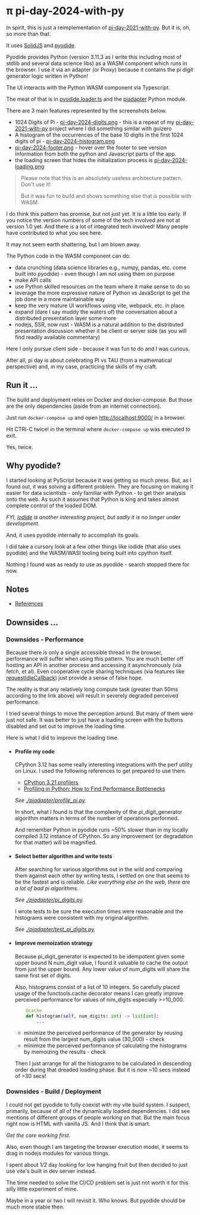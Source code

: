 # &pi; pi-day-2024-with-py

In spirit, this is just a reimplementation of [pi-day-2021-with-py](https://github.com/klmcwhirter/pi-day-2021-with-py). But it is, oh, so more than that.

It uses [SolidJS](https://www.solidjs.com/) and [pyodide](https://pyodide.org/).

Pyodide provides Python (version 3.11.3 as I write this including most of stdlib and several data science libs) as a WASM component which runs in the browser. I use it via an adapter (or Proxy) because it contains the pi digit generator logic written in Python!

The UI interacts with the Python WASM component via Typescript.

The meat of that is in [pyodide.loader.ts](./src/pi/pyodide.loader.ts) and the [piadapter](./piadapter/__init__.py) Python module.

There are 3 main features represented by the screenshots below.

- 1024 Digits of Pi - [pi-day-2024-digits.png](pi-day-2024-digits.png) - this is a repeat of my [pi-day-2021-with-py](https://github.com/klmcwhirter/pi-day-2021-with-py) project where I did something similar with guizero
- A histogram of the occurrences of the base 10 digits in the first 1024 digits of pi - [pi-day-2024-histogram.png](pi-day-2024-histogram.png)
- [pi-day-2024-footer.png](pi-day-2024-footer.png) - hover over the footer to see version information from both the python and Javascript parts of the app.
- the loading screen that hides the initialization process is [pi-day-2024-loading.png](pi-day-2024-loading.png)

> Please note that this is an absolutely useless architecture pattern. Don't use it!
>
> But it was fun to build and shows something else that is possible with WASM.

I do think this pattern has promise, but not just yet. It is a little too early. If you notice the version numbers of some of the tech involved are not at version 1.0 yet. And there is a lot of integrated tech involved! Many people have contributed to what you see here.

It may not seem earth shattering, but I am blown away.

The Python code in the WASM component can do:

- data crunching (data science libraries e.g., numpy, pandas, etc. come built into pyodide) - even though I am not using them on purpose
- make API calls
- use Python skilled resources on the team where it make sense to do so
- leverage the more expressive nature of Python vs JavaScript to get the job done in a more maintainable way
- keep the very mature UI workflows using vite, webpack, etc. in place
- expand (dare I say muddy the waters of) the conversation about a distributed presentation layer some more
- nodejs, SSR, now rust - WASM is a natural addition to the distributed presentation discussion whether it be client or server side (as you will find readily available commentary)

Here I only pursue client side - because it was fun to do and I was curious.

After all, pi day is about celebrating PI vs TAU (from a mathematical perspective) and, in my case, practicing the skills of my craft.

## Run it ...

The build and deployment relies on Docker and docker-compose. But those are the only dependencies (aside from an internet connection).

Just run `docker-compose up` and open [http://localhost:9000/](http://localhost:9000/) in a browser.

Hit CTRl-C twice! in the terminal where `docker-compose up` was executed to exit.

Yes, twice.

## Why pyodide?

I started looking at PyScript because it was getting so much press. But, as I found out, it was solving a different problem. They are focusing on
making it easier for data scientists - only familiar with Python - to get their analysis onto the web. As such it assumes that Python is king and
takes almost complete control of the loaded DOM.

_FYI, [iodide](https://github.com/iodide-project/iodide) is another interesting project, but sadly it is no longer under development._

And, it uses pyodide internally to accomplish its goals.

I did take a cursory look at a few other things like iodide (that also uses pyodide) and the WASM/WASI tooling being built into cpython itself.

Nothing I found was as ready to use as pyodide - search stopped there for now.

## Notes

- [References](References)

## Downsides ...

### Downsides - Performance

Because there is only a single accessible thread in the browser, performance will suffer when using this pattern. You are much better off hosting an API in another process and accessing it asynchronously (via fetch, et al). Even cooperative cycle sharing techniques (via features like [requestIdleCallback](https://developer.mozilla.org/en-US/docs/Web/API/Window/requestIdleCallback)) just provide a sense of false hope.

The reality is that any relatively long compute task (greater than 50ms according to the link above) will result in severely degraded perceived performance.

I tried several things to move the perception around. But many of them were just not safe. It was better to just have a loading screen with the buttons disabled and set out to improve the loading time.

Here is what I did to improve the loading time.

- #### Profile my code

  CPython 3.12 has some really interesting integrations with the perf utility on Linux.
  I used the following references to get prepared to use them.

  - [CPython 3.21 profilers](https://docs.python.org/3.12/library/profile.html)
  - [Profiling in Python: How to Find Performance Bottlenecks](https://realpython.com/python-profiling/)

  _See [./piadapter/profile_pi.py](./piadapter/profile_pi.py)._

  In short, what I found is that the complexity of the pi_digit_generator algorithm matters in terms of the number of operations performed.

  And remember Python in pyodide runs ~50% slower than in my locally compiled 3.12 instance of CPython. So any improvement (or degradation for that matter) will be magnified.

- #### Select better algorithm and write tests

  After searching for various algorithms out in the wild and comparing them against each other by writing tests, I settled on one that seems to be the fastest and is reliable. _Like everything else on the web, there are a lot of bad pi algorithms._

  _See [./piadapter/pi_digits.py](./piadapter/pi_digits.py)._

  I wrote tests to be sure the execution times were reasonable and the histograms were consistent with my original algorithm.

  _See [./piadapter/test_pi_digits.py](./piadapter/test_pi_digits.py)._

- #### Improve memoization strategy

  Because pi_digit_generator is expected to be idempotent given some upper bound N num_digit value, I found it valuable to cache the output from just the upper bound. Any lower value of num_digits will share the same first set of digits.

  Also, histograms consist of a list of 10 integers. So carefully placed usage of the functools.cache decorator means I can greatly improve perceived performance for values of nim_digits especially >=10_000.

  ```python
      @cache
      def histogram(self, num_digits: int) -> list[int]:
          ...
  ```

  - minimize the perceived performance of the generator by reusing result from the largest num_digits value (30_000) - check
  - minimize the perceived performance of calculating the histograms by memoizing the results - check

  Then I just arrange for all the histograms to be calculated in descending order during that dreaded loading phase. But it is now ~10 secs instead of >30 secs!

### Downsides - Build / Deployment

I could not get pyodide to fully coexist with my vite build system. I suspect, primarily, because of all of the dynamically loaded dependencies. I did see mentions of different groups of people working on that. But the main focus right now is HTML with vanilla JS. And I think that is smart.

_Get the core working first._

Also, even though I am targeting the browser execution model, it seems to drag in nodejs modules for various things.

I spent about 1/2 day looking for low hanging fruit but then decided to just use vite's built in dev server instead.

The time needed to solve the CI/CD problem set is just not worth it for this silly little experiment of mine.

Maybe in a year or two I will revisit it. Who knows. But pyodide should be much more stable then.
